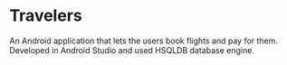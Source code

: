 # Travelers

An Android application that lets the users book flights and pay for them. Developed in Android Studio and used HSQLDB database engine.
